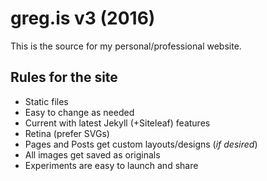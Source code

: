 # greg.is v3 (2016)

This is the source for my personal/professional website.

## Rules for the site

- Static files
- Easy to change as needed
- Current with latest Jekyll (+Siteleaf) features
- Retina (prefer SVGs)
- Pages and Posts get custom layouts/designs (*if desired*)
- All images get saved as originals
- Experiments are easy to launch and share
